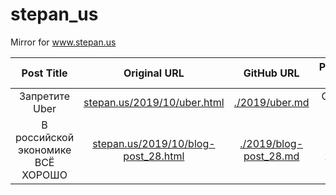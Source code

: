 # stepan_us
Mirror for www.stepan.us

| Post Title       | Original URL     | GitHub URL       | Publication date |
|     :---:        |     :---:        |     :---:        |     :---:        |
| Запретите Uber | [stepan.us/2019/10/uber.html](https://www.stepan.us/2019/10/uber.html) | [./2019/uber.md](2019/uber.md) | October 5, 2019 |
| В российской экономике ВСЁ ХОРОШО | [stepan.us/2019/10/blog-post_28.html](https://www.stepan.us/2019/10/blog-post_28.html) | [./2019/blog-post_28.md](2019/blog-post_28.md) | October 28, 2019 |